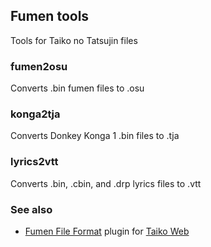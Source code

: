 ## Fumen tools
Tools for Taiko no Tatsujin files

### fumen2osu
Converts .bin fumen files to .osu

### konga2tja
Converts Donkey Konga 1 .bin files to .tja

### lyrics2vtt
Converts .bin, .cbin, and .drp lyrics files to .vtt

### See also
- [Fumen File Format](https://github.com/KatieFrogs/taiko-web-plugins/blob/main/custom-songs/fumen-file-format.taikoweb.js) plugin for [Taiko Web](https://github.com/bui/taiko-web)
